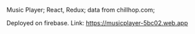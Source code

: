 Music Player;
React, Redux;
data from chillhop.com;

Deployed on firebase. Link: https://musicplayer-5bc02.web.app
